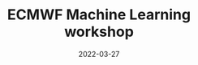 ---
date: 2022-03-27
title: ECMWF Machine Learning workshop
abstract:

text: |
    Prof. Demir will give an invited talk at the 2022 ECMWF Machine Learning workshop on March 31st. In her presentation, she will talk about "Learning from Noisy Class Labels for Earth Observation".

main_page_image: ML-WS_visual.jpg
image_copyright: ECMWF
---